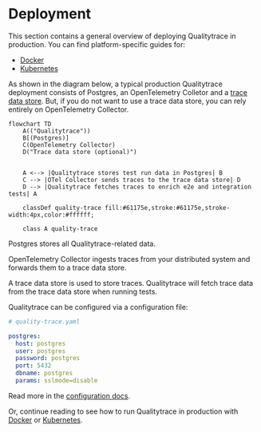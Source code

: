 # Deployment

This section contains a general overview of deploying Qualitytrace in production. You can find platform-specific guides for:

- [Docker](./docker)
- [Kubernetes](./kubernetes)

As shown in the diagram below, a typical production Qualitytrace deployment consists of Postgres, an OpenTelemetry Colletor and a [trace data store](../configuration/overview). But, if you do not want to use a trace data store, you can rely entirely on OpenTelemetry Collector.

<!-- Add graph for Qualitytrace cluster -->

```mermaid
flowchart TD
    A(("Qualitytrace"))
    B[(Postgres)]
    C(OpenTelemetry Collector)
    D("Trace data store (optional)")


    A <--> |Qualitytrace stores test run data in Postgres| B
    C --> |OTel Collector sends traces to the trace data store| D
    D --> |Qualitytrace fetches traces to enrich e2e and integration tests| A

    classDef quality-trace fill:#61175e,stroke:#61175e,stroke-width:4px,color:#ffffff;

    class A quality-trace
```

Postgres stores all Qualitytrace-related data.

OpenTelemetry Collector ingests traces from your distributed system and forwards them to a trace data store.

A trace data store is used to store traces. Qualitytrace will fetch trace data from the trace data store when running tests.

Qualitytrace can be configured via a configuration file:

```yaml
# quality-trace.yaml

postgres:
  host: postgres
  user: postgres
  password: postgres
  port: 5432
  dbname: postgres
  params: sslmode=disable
```

Read more in the [configuration docs](../configuration/overview.md).

Or, continue reading to see how to run Qualitytrace in production with [Docker](./docker) or [Kubernetes](./kubernetes).
